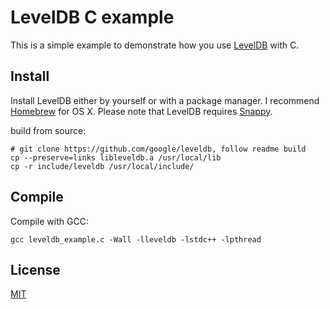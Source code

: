 LevelDB C example
===========================

This is a simple example to demonstrate how you use [LevelDB](http://code.google.com/p/leveldb) with C.


Install
---------------------------

Install LevelDB either by yourself or with a package manager. I recommend [Homebrew](http://mxcl.github.com/homebrew/) for OS X. Please note that LevelDB requires [Snappy](http://code.google.com/p/snappy/).


build from source:

    # git clone https://github.com/google/leveldb, follow readme build
    cp --preserve=links libleveldb.a /usr/local/lib
    cp -r include/leveldb /usr/local/include/

Compile
---------------------------
Compile with GCC:

    gcc leveldb_example.c -Wall -lleveldb -lstdc++ -lpthread

License
---------------------------
[MIT](http://en.wikipedia.org/wiki/MIT_License)
